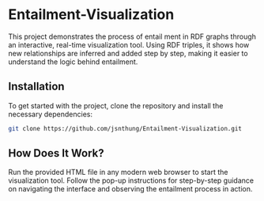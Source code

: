 # Entailment-Visualization
This project demonstrates the process of entail ment in RDF graphs through an interactive, real-time visualization tool. Using RDF triples, it shows how new relationships are inferred and added step by step, making it easier to understand the logic behind entailment.

## Installation
To get started with the project, clone the repository and install the necessary dependencies:
```bash
git clone https://github.com/jsnthung/Entailment-Visualization.git
```
## How Does It Work?
Run the provided HTML file in any modern web browser to start the visualization tool. Follow the pop-up instructions for step-by-step guidance on navigating the interface and observing the entailment process in action.
